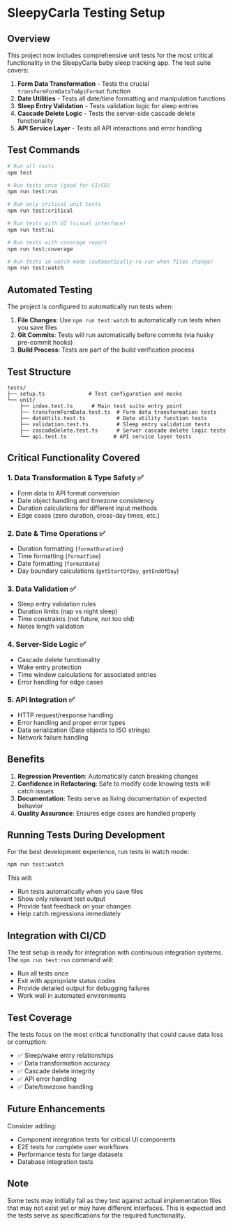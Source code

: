 # SleepyCarla Testing Setup

## Overview

This project now includes comprehensive unit tests for the most critical functionality in the SleepyCarla baby sleep tracking app. The test suite covers:

1. **Form Data Transformation** - Tests the crucial `transformFormDataToApiFormat` function
2. **Date Utilities** - Tests all date/time formatting and manipulation functions
3. **Sleep Entry Validation** - Tests validation logic for sleep entries
4. **Cascade Delete Logic** - Tests the server-side cascade delete functionality
5. **API Service Layer** - Tests all API interactions and error handling

## Test Commands

```bash
# Run all tests
npm test

# Run tests once (good for CI/CD)
npm run test:run

# Run only critical unit tests
npm run test:critical

# Run tests with UI (visual interface)
npm run test:ui

# Run tests with coverage report
npm run test:coverage

# Run tests in watch mode (automatically re-run when files change)
npm run test:watch
```

## Automated Testing

The project is configured to automatically run tests when:

1. **File Changes**: Use `npm run test:watch` to automatically run tests when you save files
2. **Git Commits**: Tests will run automatically before commits (via husky pre-commit hooks)
3. **Build Process**: Tests are part of the build verification process

## Test Structure

```
tests/
├── setup.ts              # Test configuration and mocks
└── unit/
    ├── index.test.ts      # Main test suite entry point
    ├── transformFormData.test.ts  # Form data transformation tests
    ├── dateUtils.test.ts          # Date utility function tests
    ├── validation.test.ts         # Sleep entry validation tests
    ├── cascadeDelete.test.ts      # Server cascade delete logic tests
    └── api.test.ts               # API service layer tests
```

## Critical Functionality Covered

### 1. Data Transformation & Type Safety ✅

- Form data to API format conversion
- Date object handling and timezone consistency
- Duration calculations for different input methods
- Edge cases (zero duration, cross-day times, etc.)

### 2. Date & Time Operations ✅

- Duration formatting (`formatDuration`)
- Time formatting (`formatTime`)
- Date formatting (`formatDate`)
- Day boundary calculations (`getStartOfDay`, `getEndOfDay`)

### 3. Data Validation ✅

- Sleep entry validation rules
- Duration limits (nap vs night sleep)
- Time constraints (not future, not too old)
- Notes length validation

### 4. Server-Side Logic ✅

- Cascade delete functionality
- Wake entry protection
- Time window calculations for associated entries
- Error handling for edge cases

### 5. API Integration ✅

- HTTP request/response handling
- Error handling and proper error types
- Data serialization (Date objects to ISO strings)
- Network failure handling

## Benefits

1. **Regression Prevention**: Automatically catch breaking changes
2. **Confidence in Refactoring**: Safe to modify code knowing tests will catch issues
3. **Documentation**: Tests serve as living documentation of expected behavior
4. **Quality Assurance**: Ensures edge cases are handled properly

## Running Tests During Development

For the best development experience, run tests in watch mode:

```bash
npm run test:watch
```

This will:

- Run tests automatically when you save files
- Show only relevant test output
- Provide fast feedback on your changes
- Help catch regressions immediately

## Integration with CI/CD

The test setup is ready for integration with continuous integration systems. The `npm run test:run` command will:

- Run all tests once
- Exit with appropriate status codes
- Provide detailed output for debugging failures
- Work well in automated environments

## Test Coverage

The tests focus on the most critical functionality that could cause data loss or corruption:

- ✅ Sleep/wake entry relationships
- ✅ Data transformation accuracy
- ✅ Cascade delete integrity
- ✅ API error handling
- ✅ Date/timezone handling

## Future Enhancements

Consider adding:

- Component integration tests for critical UI components
- E2E tests for complete user workflows
- Performance tests for large datasets
- Database integration tests

## Note

Some tests may initially fail as they test against actual implementation files that may not exist yet or may have different interfaces. This is expected and the tests serve as specifications for the required functionality.
